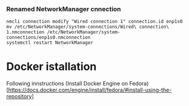 ### Renamed NetworkManager cnnection

```
nmcli connection modify "Wired connection 1" connection.id enp1s0
mv /etc/NetworkManager/system-connections/Wired\ connection\ 1.nmconnection /etc/NetworkManager/system-connections/enp1s0.nmconnection
systemctl restart NetworkManager
```

# Docker istallation

Following innstructions (Install Docker Engine on Fedora)[https://docs.docker.com/engine/install/fedora/#install-using-the-repository]